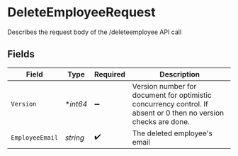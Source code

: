 # DeleteEmployeeRequest

Describes the request body of the /deleteemployee API call


## Fields

| Field                                                                                                           | Type                                                                                                            | Required                                                                                                        | Description                                                                                                     |
| --------------------------------------------------------------------------------------------------------------- | --------------------------------------------------------------------------------------------------------------- | --------------------------------------------------------------------------------------------------------------- | --------------------------------------------------------------------------------------------------------------- |
| `Version`                                                                                                       | **int64*                                                                                                        | :heavy_minus_sign:                                                                                              | Version number for document for optimistic concurrency control. If absent or 0 then no version checks are done. |
| `EmployeeEmail`                                                                                                 | *string*                                                                                                        | :heavy_check_mark:                                                                                              | The deleted employee's email                                                                                    |